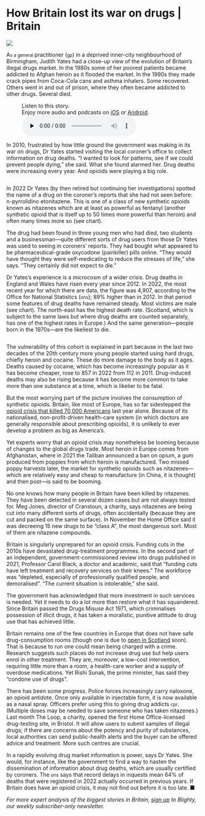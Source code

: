 # How Britain lost its war on drugs | Britain

<img src="https://images.weserv.nl/?url=www.economist.com/img/b/1280/720/90/media-assets/image/20240210_BRD001.jpg" /><div></div><p><span>A</span><small>s a general </small>practitioner (<small>gp</small>) in a deprived inner-city neighbourhood of Birmingham, Judith Yates had a close-up view of the evolution of Britain’s illegal drugs market. In the 1980s some of her poorest patients became addicted to Afghan heroin as it flooded the market. In the 1990s they made crack pipes from Coca-Cola cans and asthma inhalers. Some recovered. Others went in and out of prison, where they often became addicted to other drugs. Several died.</p><div><figure><div><figcaption>Listen to this story.</figcaption> <span>Enjoy more audio and podcasts on<!-- --> <a href="https://www.economist.comhttps://economist-app.onelink.me/d2eC/bed1b25" id="audio-ios-cta" rel="noreferrer" target="_blank">iOS</a> <!-- -->or<!-- --> <a href="https://www.economist.comhttps://economist-app.onelink.me/d2eC/7f3c199" id="audio-android-cta" rel="noreferrer" target="_blank">Android</a>.</span></div><audio controls="" id="audio-player" preload="none" src="https://www.economist.com/media-assets/audio/050%20Britain%20-%20Opioids-73577aef32c898456b53b5721d721f28.mp3" title="How Britain lost its war on drugs"><p>Your browser does not support the &lt;audio&gt; element.</p></audio><div><div></div></div></figure></div><p>In 2010, frustrated by how little ground the government was making in its war on drugs, Dr Yates started visiting the local coroner’s office to collect information on drug deaths. “I wanted to look for patterns, see if we could prevent people dying,” she said. What she found alarmed her. Drug deaths were increasing every year. And opioids were playing a big role.</p><div><figure><span><img alt="" src="https://www.economist.com/img/b/608/704/90/media-assets/image/20240210_BRC972.png" /></span></figure><p>In 2022 Dr Yates (by then retired but continuing her investigations) spotted the name of a drug on the coroner’s reports that she had not seen before: n-pyrrolidino etonitazene. This is one of a class of new synthetic opioids known as nitazenes which are at least as powerful as fentanyl (another synthetic opioid that is itself up to 50 times more powerful than heroin) and often many times more so (see chart). </p><p>The drug had been found in three young men who had died, two students and a businessman—quite different sorts of drug users from those Dr Yates was used to seeing in coroners’ reports. They had bought what appeared to be pharmaceutical-grade oxycodone (painkiller) pills online. “They would have thought they were self-medicating to reduce the stresses of life,” she says. “They certainly did not expect to die.” </p><p>Dr Yates’s experience is a microcosm of a wider crisis. Drug deaths in England and Wales have risen every year since 2012. In 2022, the most recent year for which there are data, the figure was 4,907, according to the Office for National Statistics (<small>ons</small>); 89% higher than in 2012. In that period some features of drug deaths have remained steady. Most victims are male (see chart). The north-east has the highest death rate. (Scotland, which is subject to the same laws but where drug deaths are counted separately, has one of the highest rates in Europe.) And the same generation—people born in the 1970s—are the likeliest to die.</p></div><div><div><div id="econ-1"></div></div></div><div><figure><span><img alt="" src="https://www.economist.com/img/b/608/662/90/media-assets/image/20240210_BRC282.png" /></span></figure><p>The vulnerability of this cohort is explained in part because in the last two decades of the 20th century more young people started using hard drugs, chiefly heroin and cocaine. These do more damage to the body as it ages. Deaths caused by cocaine, which has become increasingly popular as it has become cheaper, rose to 857 in 2022 from 112 in 2011. Drug-induced deaths may also be rising because it has become more common to take more than one substance at a time, which is likelier to be fatal. </p><p>But the most worrying part of the picture involves the consumption of synthetic opioids. Britain, like most of Europe, has so far sidestepped the <a href="https://www.economist.com/united-states/2023/12/23/the-deaths-of-despair-narrative-is-out-of-date">opioid crisis that killed 70,000 Americans</a> last year alone. Because of its nationalised, non-profit-driven health-care system (in which doctors are generally responsible about prescribing opioids), it is unlikely to ever develop a problem as big as America’s.</p><p>Yet experts worry that an opioid crisis may nonetheless be looming because of changes to the global drugs trade. Most heroin in Europe comes from Afghanistan, where in 2021 the Taliban announced a ban on opium, a gum produced from poppies from which heroin is manufactured. Two missed poppy harvests later, the market for synthetic opioids such as nitazenes—which are relatively easy and cheap to manufacture (in China, it is thought) and then post—is said to be booming.</p><p>No one knows how many people in Britain have been killed by nitazenes. They have been detected in several dozen cases but are not always tested for. Meg Jones, director of Cranstoun, a charity, says nitazenes are being cut into many different sorts of drugs, often accidentally (because they are cut and packed on the same surface). In November the Home Office said it was decreeing 15 new drugs to be “class A”, the most dangerous sort. Most of them are nitazene compounds. </p></div><div><div><div id="econ-2"></div></div></div><p>Britain is singularly unprepared for an opioid crisis. Funding cuts in the 2010s have devastated drug-treatment programmes. In the second part of an independent, government-commissioned review into drugs published in 2021, Professor Carol Black, a doctor and academic, said that “funding cuts have left treatment and recovery services on their knees.” The workforce was “depleted, especially of professionally qualified people, and demoralised”. “The current situation is intolerable,” she said.</p><p>The government has acknowledged that more investment in such services is needed. Yet it needs to do a lot more than restore what it has squandered. Since Britain passed the Drugs Misuse Act 1971, which criminalises possession of illicit drugs, it has taken a moralistic, punitive attitude to drug use that has achieved little.</p><p>Britain remains one of the few countries in Europe that does not have safe drug-consumption rooms (though one is due to <a href="https://www.economist.com/britain/2023/09/21/britain-explores-softening-its-war-on-drugs">open in Scotland</a> soon). That is because to run one could mean being charged with a crime. Research suggests such places do not increase drug use but help users enrol in other treatment. They are, moreover, a low-cost intervention, requiring little more than a room, a health-care worker and a supply of overdose medications. Yet Rishi Sunak, the prime minister, has said they “condone use of drugs”.</p><p>There has been some progress. Police forces increasingly carry naloxone, an opioid antidote. Once only available in injectable form, it is now available as a nasal spray. Officers prefer using this to giving drug addicts <small>cpr</small>. (Multiple doses may be needed to save someone who has taken nitazenes.) Last month The Loop, a charity, opened the first Home Office-licensed drug-testing site, in Bristol. It will allow users to submit samples of illegal drugs; if there are concerns about the potency and purity of substances, local authorities can send public-health alerts and the buyer can be offered advice and treatment. More such centres are crucial. </p><p>In a rapidly evolving drug market information is power, says Dr Yates. She would, for instance, like the government to find a way to hasten the dissemination of information about drug deaths, which are usually certified by coroners. The <small>ons</small> says that record delays in inquests mean 64% of deaths that were registered in 2022 actually occurred in previous years. If Britain does have an opioid crisis, it may not find out before it is too late. <span>■</span></p><p><i>For more expert analysis of the biggest stories in Britain, <a href="https://www.economist.com/newsletters/blighty">sign up</a> to Blighty, our weekly subscriber-only newsletter. </i></p>